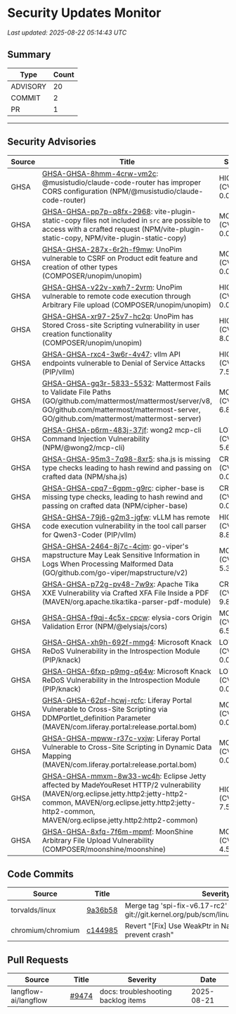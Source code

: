 # Security Updates Monitor

*Last updated: 2025-08-22 05:14:43 UTC*

## Summary
| Type | Count |
|------|-------|
| ADVISORY | 20 |
| COMMIT | 2 |
| PR | 1 |

---

## Security Advisories

| Source | Title | Severity | Date |
|--------|-------|----------|------|
| GHSA | [GHSA-GHSA-8hmm-4crw-vm2c](https://github.com/advisories/GHSA-8hmm-4crw-vm2c): @musistudio/claude-code-router has improper CORS configuration (NPM/@musistudio/claude-code-router) | HIGH (CVSS: 0.0) | 2025-08-21 |
| GHSA | [GHSA-GHSA-pp7p-q8fx-2968](https://github.com/advisories/GHSA-pp7p-q8fx-2968): vite-plugin-static-copy files not included in `src` are possible to access with a crafted request (NPM/vite-plugin-static-copy, NPM/vite-plugin-static-copy) | MODERATE (CVSS: 0.0) | 2025-08-21 |
| GHSA | [GHSA-GHSA-287x-6r2h-f9mw](https://github.com/advisories/GHSA-287x-6r2h-f9mw): UnoPim vulnerable to CSRF on Product edit feature and creation of other types (COMPOSER/unopim/unopim) | MODERATE (CVSS: 0.0) | 2025-08-21 |
| GHSA | [GHSA-GHSA-v22v-xwh7-2vrm](https://github.com/advisories/GHSA-v22v-xwh7-2vrm): UnoPim vulnerable to remote code execution through Arbitrary File upload (COMPOSER/unopim/unopim) | HIGH (CVSS: 0.0) | 2025-08-21 |
| GHSA | [GHSA-GHSA-xr97-25v7-hc2q](https://github.com/advisories/GHSA-xr97-25v7-hc2q): UnoPim has Stored Cross-site Scripting vulnerability in user creation functionality (COMPOSER/unopim/unopim) | HIGH (CVSS: 8.0) | 2025-08-21 |
| GHSA | [GHSA-GHSA-rxc4-3w6r-4v47](https://github.com/advisories/GHSA-rxc4-3w6r-4v47): vllm API endpoints vulnerable to Denial of Service Attacks (PIP/vllm) | HIGH (CVSS: 7.5) | 2025-08-21 |
| GHSA | [GHSA-GHSA-gq3r-5833-5532](https://github.com/advisories/GHSA-gq3r-5833-5532): Mattermost Fails to Validate File Paths (GO/github.com/mattermost/mattermost/server/v8, GO/github.com/mattermost/mattermost-server, GO/github.com/mattermost/mattermost-server) | MODERATE (CVSS: 6.8) | 2025-08-21 |
| GHSA | [GHSA-GHSA-p6rm-483j-37jf](https://github.com/advisories/GHSA-p6rm-483j-37jf): wong2 mcp-cli Command Injection Vulnerability (NPM/@wong2/mcp-cli) | LOW (CVSS: 5.6) | 2025-08-21 |
| GHSA | [GHSA-GHSA-95m3-7q98-8xr5](https://github.com/advisories/GHSA-95m3-7q98-8xr5): sha.js is missing type checks leading to hash rewind and passing on crafted data (NPM/sha.js) | CRITICAL (CVSS: 0.0) | 2025-08-21 |
| GHSA | [GHSA-GHSA-cpq7-6gpm-g9rc](https://github.com/advisories/GHSA-cpq7-6gpm-g9rc): cipher-base is missing type checks, leading to hash rewind and passing on crafted data (NPM/cipher-base) | CRITICAL (CVSS: 0.0) | 2025-08-21 |
| GHSA | [GHSA-GHSA-79j6-g2m3-jgfw](https://github.com/advisories/GHSA-79j6-g2m3-jgfw): vLLM has remote code execution vulnerability in the tool call parser for Qwen3-Coder (PIP/vllm) | HIGH (CVSS: 8.8) | 2025-08-21 |
| GHSA | [GHSA-GHSA-2464-8j7c-4cjm](https://github.com/advisories/GHSA-2464-8j7c-4cjm): go-viper's mapstructure May Leak Sensitive Information in Logs When Processing Malformed Data (GO/github.com/go-viper/mapstructure/v2) | MODERATE (CVSS: 5.3) | 2025-08-21 |
| GHSA | [GHSA-GHSA-p72g-pv48-7w9x](https://github.com/advisories/GHSA-p72g-pv48-7w9x): Apache Tika XXE Vulnerability via Crafted XFA File Inside a PDF (MAVEN/org.apache.tika:tika-parser-pdf-module) | CRITICAL (CVSS: 9.8) | 2025-08-20 |
| GHSA | [GHSA-GHSA-f9qj-4c5x-cpcw](https://github.com/advisories/GHSA-f9qj-4c5x-cpcw): elysia-cors Origin Validation Error (NPM/@elysiajs/cors) | MODERATE (CVSS: 6.5) | 2025-08-20 |
| GHSA | [GHSA-GHSA-xh9h-692f-mmg4](https://github.com/advisories/GHSA-xh9h-692f-mmg4): Microsoft Knack ReDoS Vulnerability in the Introspection Module (PIP/knack) | LOW (CVSS: 0.0) | 2025-08-20 |
| GHSA | [GHSA-GHSA-6fxp-p9mg-q64w](https://github.com/advisories/GHSA-6fxp-p9mg-q64w): Microsoft Knack ReDoS Vulnerability in the Introspection Module (PIP/knack) | LOW (CVSS: 0.0) | 2025-08-20 |
| GHSA | [GHSA-GHSA-62pf-hcwj-rcfc](https://github.com/advisories/GHSA-62pf-hcwj-rcfc): Liferay Portal Vulnerable to Cross-Site Scripting via DDMPortlet_definition Parameter (MAVEN/com.liferay.portal:release.portal.bom) | MODERATE (CVSS: 0.0) | 2025-08-20 |
| GHSA | [GHSA-GHSA-mpww-r37c-vxjw](https://github.com/advisories/GHSA-mpww-r37c-vxjw): Liferay Portal Vulnerable to Cross-Site Scripting in Dynamic Data Mapping (MAVEN/com.liferay.portal:release.portal.bom) | MODERATE (CVSS: 0.0) | 2025-08-20 |
| GHSA | [GHSA-GHSA-mmxm-8w33-wc4h](https://github.com/advisories/GHSA-mmxm-8w33-wc4h): Eclipse Jetty affected by MadeYouReset HTTP/2 vulnerability (MAVEN/org.eclipse.jetty.http2:jetty-http2-common, MAVEN/org.eclipse.jetty.http2:jetty-http2-common, MAVEN/org.eclipse.jetty.http2:http2-common) | HIGH (CVSS: 7.5) | 2025-08-20 |
| GHSA | [GHSA-GHSA-8xfq-7f6m-mpmf](https://github.com/advisories/GHSA-8xfq-7f6m-mpmf): MoonShine Arbitrary File Upload Vulnerability (COMPOSER/moonshine/moonshine) | MODERATE (CVSS: 4.5) | 2025-08-19 |

## Code Commits

| Source | Title | Severity | Date |
|--------|-------|----------|------|
| torvalds/linux | [9a36b58](https://github.com/torvalds/linux/commit/9a36b58a88f62398dbd005e5f3648f257ae2b9b4) | Merge tag 'spi-fix-v6.17-rc2' of git://git.kernel.org/pub/scm/linux/kernel/git/broonie/spi | 2025-08-21 |
| chromium/chromium | [c144985](https://github.com/chromium/chromium/commit/c144985e3b0968266017ae8958dee6dd292f2081) | Revert "[Fix] Use WeakPtr in NavigationWaiter to prevent crash" | 2025-08-21 |

## Pull Requests

| Source | Title | Severity | Date |
|--------|-------|----------|------|
| langflow-ai/langflow | [#9474](https://github.com/langflow-ai/langflow/pull/9474) | docs: troubleshooting backlog items | 2025-08-21 |

